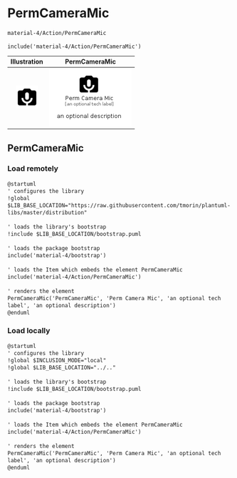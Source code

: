 # PermCameraMic


```text
material-4/Action/PermCameraMic
```

```text
include('material-4/Action/PermCameraMic')
```



| Illustration | PermCameraMic |
| :---: | :---: |
| ![illustration for Illustration](../../material-4/Action/PermCameraMic.png) | ![illustration for PermCameraMic](../../material-4/Action/PermCameraMic.Local.png) |




## PermCameraMic

### Load remotely
```plantuml
@startuml
' configures the library
!global $LIB_BASE_LOCATION="https://raw.githubusercontent.com/tmorin/plantuml-libs/master/distribution"

' loads the library's bootstrap
!include $LIB_BASE_LOCATION/bootstrap.puml

' loads the package bootstrap
include('material-4/bootstrap')

' loads the Item which embeds the element PermCameraMic
include('material-4/Action/PermCameraMic')

' renders the element
PermCameraMic('PermCameraMic', 'Perm Camera Mic', 'an optional tech label', 'an optional description')
@enduml
```

### Load locally
```plantuml
@startuml
' configures the library
!global $INCLUSION_MODE="local"
!global $LIB_BASE_LOCATION="../.."

' loads the library's bootstrap
!include $LIB_BASE_LOCATION/bootstrap.puml

' loads the package bootstrap
include('material-4/bootstrap')

' loads the Item which embeds the element PermCameraMic
include('material-4/Action/PermCameraMic')

' renders the element
PermCameraMic('PermCameraMic', 'Perm Camera Mic', 'an optional tech label', 'an optional description')
@enduml
```

